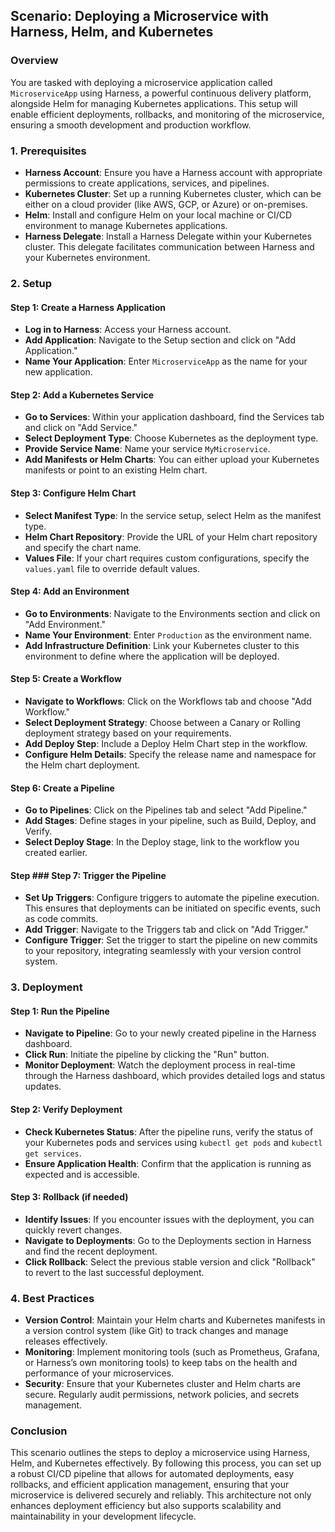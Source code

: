 ## Scenario: Deploying a Microservice with Harness, Helm, and Kubernetes

### Overview

You are tasked with deploying a microservice application called `MicroserviceApp` using Harness, a powerful continuous delivery platform, alongside Helm for managing Kubernetes applications. This setup will enable efficient deployments, rollbacks, and monitoring of the microservice, ensuring a smooth development and production workflow.

### 1. Prerequisites

- **Harness Account**: Ensure you have a Harness account with appropriate permissions to create applications, services, and pipelines.
- **Kubernetes Cluster**: Set up a running Kubernetes cluster, which can be either on a cloud provider (like AWS, GCP, or Azure) or on-premises.
- **Helm**: Install and configure Helm on your local machine or CI/CD environment to manage Kubernetes applications.
- **Harness Delegate**: Install a Harness Delegate within your Kubernetes cluster. This delegate facilitates communication between Harness and your Kubernetes environment.

### 2. Setup

#### Step 1: Create a Harness Application
- **Log in to Harness**: Access your Harness account.
- **Add Application**: Navigate to the Setup section and click on "Add Application."
- **Name Your Application**: Enter `MicroserviceApp` as the name for your new application.

#### Step 2: Add a Kubernetes Service
- **Go to Services**: Within your application dashboard, find the Services tab and click on "Add Service."
- **Select Deployment Type**: Choose Kubernetes as the deployment type.
- **Provide Service Name**: Name your service `MyMicroservice`.
- **Add Manifests or Helm Charts**: You can either upload your Kubernetes manifests or point to an existing Helm chart.

#### Step 3: Configure Helm Chart
- **Select Manifest Type**: In the service setup, select Helm as the manifest type.
- **Helm Chart Repository**: Provide the URL of your Helm chart repository and specify the chart name.
- **Values File**: If your chart requires custom configurations, specify the `values.yaml` file to override default values.

#### Step 4: Add an Environment
- **Go to Environments**: Navigate to the Environments section and click on "Add Environment."
- **Name Your Environment**: Enter `Production` as the environment name.
- **Add Infrastructure Definition**: Link your Kubernetes cluster to this environment to define where the application will be deployed.

#### Step 5: Create a Workflow
- **Navigate to Workflows**: Click on the Workflows tab and choose "Add Workflow."
- **Select Deployment Strategy**: Choose between a Canary or Rolling deployment strategy based on your requirements.
- **Add Deploy Step**: Include a Deploy Helm Chart step in the workflow.
- **Configure Helm Details**: Specify the release name and namespace for the Helm chart deployment.

#### Step 6: Create a Pipeline
- **Go to Pipelines**: Click on the Pipelines tab and select "Add Pipeline."
- **Add Stages**: Define stages in your pipeline, such as Build, Deploy, and Verify.
- **Select Deploy Stage**: In the Deploy stage, link to the workflow you created earlier.

#### Step ### Step 7: Trigger the Pipeline
- **Set Up Triggers**: Configure triggers to automate the pipeline execution. This ensures that deployments can be initiated on specific events, such as code commits.
- **Add Trigger**: Navigate to the Triggers tab and click on "Add Trigger."
- **Configure Trigger**: Set the trigger to start the pipeline on new commits to your repository, integrating seamlessly with your version control system.

### 3. Deployment

#### Step 1: Run the Pipeline
- **Navigate to Pipeline**: Go to your newly created pipeline in the Harness dashboard.
- **Click Run**: Initiate the pipeline by clicking the "Run" button.
- **Monitor Deployment**: Watch the deployment process in real-time through the Harness dashboard, which provides detailed logs and status updates.

#### Step 2: Verify Deployment
- **Check Kubernetes Status**: After the pipeline runs, verify the status of your Kubernetes pods and services using `kubectl get pods` and `kubectl get services`.
- **Ensure Application Health**: Confirm that the application is running as expected and is accessible.

#### Step 3: Rollback (if needed)
- **Identify Issues**: If you encounter issues with the deployment, you can quickly revert changes.
- **Navigate to Deployments**: Go to the Deployments section in Harness and find the recent deployment.
- **Click Rollback**: Select the previous stable version and click "Rollback" to revert to the last successful deployment.

### 4. Best Practices

- **Version Control**: Maintain your Helm charts and Kubernetes manifests in a version control system (like Git) to track changes and manage releases effectively.
- **Monitoring**: Implement monitoring tools (such as Prometheus, Grafana, or Harness’s own monitoring tools) to keep tabs on the health and performance of your microservices.
- **Security**: Ensure that your Kubernetes cluster and Helm charts are secure. Regularly audit permissions, network policies, and secrets management.

### Conclusion

This scenario outlines the steps to deploy a microservice using Harness, Helm, and Kubernetes effectively. By following this process, you can set up a robust CI/CD pipeline that allows for automated deployments, easy rollbacks, and efficient application management, ensuring that your microservice is delivered securely and reliably. This architecture not only enhances deployment efficiency but also supports scalability and maintainability in your development lifecycle.